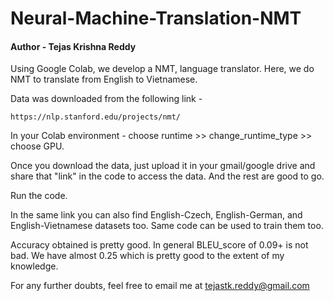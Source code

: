 # Neural-Machine-Translation-NMT
#### Author - Tejas Krishna Reddy 


Using Google Colab, we develop a NMT, language translator. Here, we do NMT to translate from English to Vietnamese.  


Data was downloaded from the following link - 

```
https://nlp.stanford.edu/projects/nmt/  
````

In your Colab environment - choose runtime >> change_runtime_type >> choose GPU.

Once you download the data, just upload it in your gmail/google drive and share that "link" in the code to access the data. And the rest are good to go. 

Run the code. 

In the same link you can also find English-Czech, English-German, and English-Vietnamese datasets too. Same code can be used to train them too. 

Accuracy obtained is pretty good. In general BLEU_score of 0.09+ is not bad. We have almost 0.25 which is pretty good to the extent of my knowledge. 

For any further doubts, feel free to email me at tejastk.reddy@gmail.com

